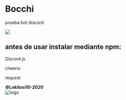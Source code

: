 # Bocchi
prueba bot discord

<img src="https://cdn.discordapp.com/attachments/765191080416903168/768656668673835048/unknown.png"/>

## antes de usar instalar mediante npm:
Discord.js

cheerio

request

***©Lokitosi10-2020***</br>
<img src="https://pbs.twimg.com/profile_images/1301791062340431873/QTc959wG_400x400.jpg" alt="logo"/>
